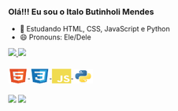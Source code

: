 ###  Olá!!! Eu sou o Italo Butinholi Mendes

- 🌱 Estudando HTML, CSS, JavaScript e Python
- 😄 Pronouns:  Ele/Dele


<div> 
  <a href="https://github.com/ItaloBM">
  <img height="180em" src="https://github-readme-stats.vercel.app/api?username=ItaloBM&show_icons=true&theme=dracula&include_all_commits=true">
  <img height="180em" src=" https://github-readme-stats.vercel.app/api/top-langs/? username=ItaloBM&layout=compact&langs_count=168theme=dracula">
</div>
  
 ###

<div>  
  <img align="center" alt="ItaloBM-HTML" height="30" width="40" src="https://raw.githubusercontent.com/devicons/devicon/master/icons/html5/html5-original.svg">
  <img align="center" alt="ItaloBM-CSS" height="30" width="40" src="https://raw.githubusercontent.com/devicons/devicon/master/icons/css3/css3-original.svg">
  <img align="center" alt="ItaloBM-Js" height="30" width="40" src="https://raw.githubusercontent.com/devicons/devicon/master/icons/javascript/javascript-plain.svg">
  <img align="center" alt="ItaloBM-Python" height="30" width="40" src="https://raw.githubusercontent.com/devicons/devicon/master/icons/python/python-original.svg">
</div>

###

<div>
  <a href = "mailto:italobm2011@gmail.com"><img src="https://img.shields.io/badge/-Gmail-%23333?style=for-the-badge&logo=gmail&logoColor=white" target="_blank"></a>
  <a href="https://www.linkedin.com/in/italo-butinholi-mendes/" target="_blank"><img src="https://img.shields.io/badge/-LinkedIn-%230077B5?style=for-the-badge&logo=linkedin&logoColor=white" target="_blank"></a>   
</div>

